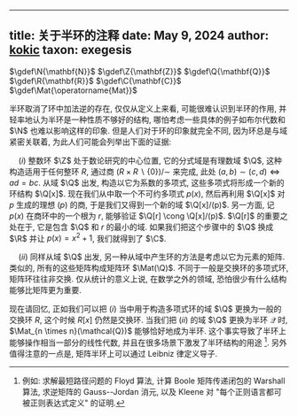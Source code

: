 
---
title: 关于半环的注释
date: May 9, 2024
author: [kokic](/kokic.md)
taxon: exegesis
---

$\gdef\N{\mathbf{N}}$
$\gdef\Z{\mathbf{Z}}$
$\gdef\Q{\mathbf{Q}}$
$\gdef\R{\mathbf{R}}$
$\gdef\C{\mathbf{C}}$
$\gdef\Mat{\operatorname{Mat}}$

半环取消了环中加法逆的存在, 仅仅从定义上来看, 可能很难认识到半环的作用, 并轻率地认为半环是一种性质不够好的结构, 哪怕考虑一些具体的例子如布尔代数和 $\N$ 也难以影响这样的印象. 但是人们对于环的印象就完全不同, 因为环总是与域紧密关联着, 为此人们可能会列举出下面的证据: 

$\quad (i)$ 整数环 $\Z$ 处于数论研究的中心位置, 它的分式域是有理数域 $\Q$, 这种构造适用于任何整环 $R$, 通过商 $(R \times R \smallsetminus \{0\})/\sim$ 来完成, 此处 $(a,b) \sim (c,d) \iff ad = bc$. 从域 $\Q$ 出发, 构造以它为系数的多项式, 这些多项式将形成一个新的环结构 $\Q[x]$. 现在我们从中取一个不可约多项式 $p(x)$, 然后再利用 $\Q[x]$ 对 $p$ 生成的理想 $(p)$ 的商, 于是我们又得到一个新的域 $\Q[x]/(p)$. 另一方面, 记 $p(x)$ 在商环中的一个根为 $r$, 能够验证 $\Q[r] \cong \Q[x]/(p)$. $\Q[r]$ 的重要之处在于, 它是包含 $\Q$ 和 $r$ 的最小的域. 如果我们把这个步骤中的 $\Q$ 换成 $\R$ 并让 $p(x) = x^2+1$, 我们就得到了 $\C$.    

$\quad (ii)$ 同样从域 $\Q$ 出发, 另一种从域中产生环的方法是考虑以它为元素的矩阵. 类似的, 所有的这些矩阵构成矩阵环 $\Mat(\Q)$. 不同于一般是交换环的多项式环, 矩阵环往往非交换. 仅从统计的意义上说, 在数学之外的领域, 恐怕很少有什么结构能够比矩阵更为重要.    

现在请回忆, 正如我们可以把 $(i)$ 当中用于构造多项式环的域 $\Q$ 更换为一般的交换环 $R$, 这个时候 $R[x]$ 仍然是交换环. 当我们把 $(ii)$ 的域 $\Q$ 更换为半环 $\mathcal{Q}$ 时, $\Mat_{n \times n}(\mathcal{Q})$ 能够恰好地成为半环. 这个事实导致了半环上能够操作相当一部分的线性代数, 并且在很多场景下激发了半环结构的用途 [^semiring-applications]. 另外值得注意的一点是, 矩阵半环上可以通过 Leibniz 律定义导子. 

[^semiring-applications]: 例如: 求解最短路径问题的 Floyd 算法, 计算 Boole 矩阵传递闭包的 Warshall 算法, 求逆矩阵的 Gauss--Jordan 消元, 以及 Kleene 对 "每个正则语言都可被正则表达式定义" 的证明. 
